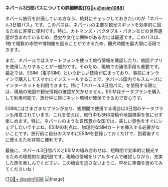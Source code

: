 **ネパール3日間パスについての詳細解説[[TG💪+ @esim1088](https://t.me/s/esim1088)]**

ネパール旅行を計画している方なら、絶対にチェックしておきたいのが「ネパール3日間パス」です。このパスは、ネパールの主要な観光スポットを効率的に回るために非常に便利です。特に、カトマンズ・バクタプル・パタンなどの世界遺産が含まれているため、歴史や文化に興味がある方には最適です。このパスは、1枚で複数の寺院や博物館を巡ることができるため、観光時間を最大限に活用できます。

また、ネパールではスマートフォンを使って旅行情報を確認したり、地図アプリを使用したりすることが一般的です。そのため、現地での通信手段も重要です。最近では、ESIM（電子SIM）という新しい技術が広まっており、事前にオンラインで購入してスマホにインストールすることで、ネパール国内でもスムーズにインターネットを利用できます。特に「ネパール3日間パス」を使用する際には、現地の地図や観光情報の確認が欠かせません。ESIMはデータプランを購入して利用可能で、旅行中に常にネット環境が確保できるので安心です。

ESIMにはさまざまなプランがあり、短期間で使用する場合は3日間のデータプランも用意されています。これを使えば、旅行中もSNS投稿や地図検索を気にせず楽しめます。特に、ネパールのような自然豊かな国では、美しい景色をすぐにシェアしたいですよね。ESIMの利点は、物理的なSIMカードを挿入する必要がないことです。旅行前に自分のスマホにESIMを登録しておくだけで、到着後すぐに使えるため非常に便利です。

最後に、ネパール3日間パスとESIMの組み合わせは、短時間で効率的に観光するための理想的な選択肢です。現地の情報をリアルタイムで確認しながら、充実した旅を楽しんでください。この機会を逃さないように、早めに準備を進めてみてくださいね！

[[TG💪+ @esim1088](https://t.me/s/esim1088) ![Image](https://i.postimg.cc/Y0z9fWf4/image.png)]